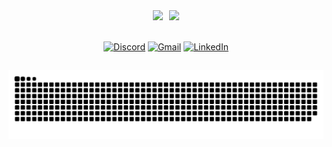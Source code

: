 <div align="center" style="display: flex; gap: 10px; justify-content: center;">

  <!-- GitHub Stats -->
  <picture>
    <source
      srcset="https://github-readme-stats.vercel.app/api?username=JuanGonzalezz&show_icons=true&theme=city_lights&border_color=00000000&title_color=826fa3&icon_color=826fa3&rank_icon=github"
      media="(prefers-color-scheme: dark)"
    />
    <source
      srcset="https://github-readme-stats.vercel.app/api?username=JuanGonzalezz&show_icons=true&theme=vue-dark&border_color=00000000&title_color=826fa3&icon_color=826fa3&rank_icon=github"
      media="(prefers-color-scheme: light), (prefers-color-scheme: no-preference)"
    />
    <img src="https://github-readme-stats.vercel.app/api?username=JuanGonzalezz&show_icons=true" />
  </picture>

  <!-- Top Languages -->
  <picture>
    <source
      srcset="https://github-readme-stats.vercel.app/api/top-langs/?username=JuanGonzalez&layout=compact&theme=city_lights&border_color=00000000&title_color=826fa3"
      media="(prefers-color-scheme: dark)"
    />
    <source
      srcset="https://github-readme-stats.vercel.app/api/top-langs/?username=JuanGonzalez&layout=compact&theme=vue-dark&border_color=00000000&title_color=826fa3"
      media="(prefers-color-scheme: light), (prefers-color-scheme: no-preference)"
    />
    <img src="https://github-readme-stats.vercel.app/api/top-langs/?username=JuanGonzalez&layout=compact" style="height:auto;"/>
  </picture>

</div>
<br>
<div align="center">

[![Discord](https://img.shields.io/badge/Discord-5865F2?style=for-the-badge&logo=discord&logoColor=white)](https://discord.com/juangonzalez7189)
[![Gmail](https://img.shields.io/badge/Gmail-D14836?style=for-the-badge&logo=gmail&logoColor=white)](mailto:juan.gonzalez@outlook.com.br)
[![LinkedIn](https://img.shields.io/badge/LinkedIn-0A66C2?style=for-the-badge&logo=linkedin&logoColor=white)](https://www.linkedin.com/in/juan-francisco-de-miranda-gonzalez-4961b5177/)

</div>

##
<div align="center">
  <picture>
    <!-- Versão para Dark Mode -->
    <source media="(prefers-color-scheme: dark)" srcset="https://github.com/JuanGonzalezz/JuanGonzalezz/blob/output/github-snake-dark.svg" />
    <!-- Versão para Light Mode -->
    <source media="(prefers-color-scheme: light)" srcset="https://github.com/JuanGonzalezz/JuanGonzalezz/blob/output/github-snake.svg" />
    <!-- Fallback (se o navegador não suportar prefers-color-scheme) -->
    <img alt="Snake animation" src="https://github.com/JuanGonzalezz/JuanGonzalezz/blob/output/github-snake.svg" />
  </picture>
</div>
